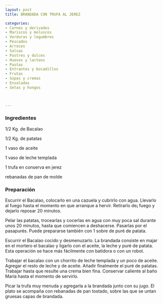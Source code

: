 ```yaml
---
layout: post
title: BRANDADA CON TRUFA AL JEREZ

categories:
- Carnes y derivados
- Mariscos y moluscos
- Verduras y legumbres
- Pescados
- Arroces
- Salsas
- Postres y dulces
- Huevos y lacteos
- Pastas
- Entrantes y bocadillos
- Frutas
- Sopas y cremas
- Ensaladas
- Setas y hongos
 


---
```


<h3>Ingredientes</h3>

1/2 Kg. de Bacalao

1/2 Kg. de patatas

1 vaso de aceite

1 vaso de leche templada

1 trufa en conserva en jerez

rebanadas de pan de molde

<h3>Preparación</h3>

Escurrir el Bacalao, colocarlo en una cazuela y cubrirlo con agua. Llevarlo al fuego hasta el momento en que arranque a hervir. Retirarlo de&iexcl; fuego y dejarlo reposar 20 minutos.

Pelar las patatas, trocearlas y cocerlas en agua con muy poca sal durante unos 20 minutos, hasta que comiencen a deshacerse. Pasarlas por el pasapurés. Puede prepararse también con 1 sobre de puré de patata.

Escurrir el Bacalao cocido y desmenuzarlo. La brandada consiste en majar en el mortero el bacalao y ligarlo con el aceite, la leche y puré de patata. Esta operación se hace más fácilmente con batidora o con un robot.

Trabajar el bacalao con un chorrito de leche templada y un poco de aceite. Agregar el resto de leche y de aceite. Añadir finalmente el puré de patatas. Trabajar hasta que resulte una crema bien fina. Conservar caliente al baño María hasta el momento de servirlo.

Picar la trufa muy menuda y agregarla a la brandada junto con su jugo. El plato se acompaña con rebanadas de pan tostado, sobre las que se untan gruesas capas de brandada.

